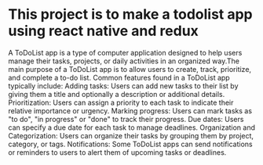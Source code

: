 # This project is to make a todolist app using react native and redux
A ToDoList app is a type of computer application designed to help users manage their tasks, projects, 
or daily activities in an organized way.The main purpose of a ToDoList app is to allow users to create,
track, prioritize, and complete a to-do list.
Common features found in a ToDoList app typically include:
Adding tasks: Users can add new tasks to their list by giving them a title and optionally a description or additional details.
Prioritization: Users can assign a priority to each task to indicate their relative importance or urgency.
Marking progress: Users can mark tasks as "to do", "in progress" or "done" to track their progress.
Due dates: Users can specify a due date for each task to manage deadlines.
Organization and Categorization: Users can organize their tasks by grouping them by project, category, or tags.
Notifications: Some ToDoList apps can send notifications or reminders to users to alert them of upcoming tasks or deadlines.

